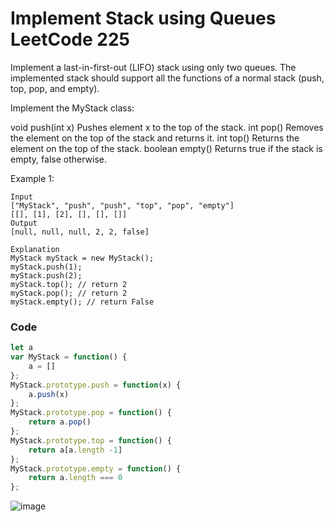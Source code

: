 # Implement Stack using Queues LeetCode 225
Implement a last-in-first-out (LIFO) stack using only two queues. The implemented stack should support all the functions of a normal stack (push, top, pop, and empty).

Implement the MyStack class:

void push(int x) Pushes element x to the top of the stack.
int pop() Removes the element on the top of the stack and returns it.
int top() Returns the element on the top of the stack.
boolean empty() Returns true if the stack is empty, false otherwise.

Example 1:
```
Input
["MyStack", "push", "push", "top", "pop", "empty"]
[[], [1], [2], [], [], []]
Output
[null, null, null, 2, 2, false]

Explanation
MyStack myStack = new MyStack();
myStack.push(1);
myStack.push(2);
myStack.top(); // return 2
myStack.pop(); // return 2
myStack.empty(); // return False
```
### Code 
```Javascript
let a 
var MyStack = function() {
    a = []
};
MyStack.prototype.push = function(x) {
    a.push(x)
};
MyStack.prototype.pop = function() {
    return a.pop()
};
MyStack.prototype.top = function() {
    return a[a.length -1]
};
MyStack.prototype.empty = function() {
    return a.length === 0
};
```

![image](https://user-images.githubusercontent.com/96117746/224561282-807f5cd6-d098-4b0b-8519-313ba1838cc8.png)
